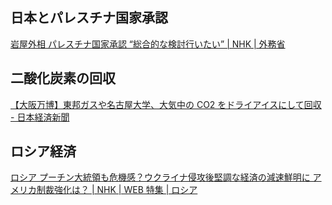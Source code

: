 ## 日本とパレスチナ国家承認

[岩屋外相 パレスチナ国家承認 “総合的な検討行いたい” | NHK | 外務省](https://www3.nhk.or.jp/news/html/20250903/k10014911191000.html)

## 二酸化炭素の回収

[【大阪万博】東邦ガスや名古屋大学、大気中の CO2 をドライアイスにして回収 - 日本経済新聞](https://www.nikkei.com/article/DGXZQOFD079ZA0X00C25A8000000/)

## ロシア経済

[ロシア プーチン大統領も危機感？ウクライナ侵攻後堅調な経済の減速鮮明に アメリカ制裁強化は？ | NHK | WEB 特集 | ロシア](https://www3.nhk.or.jp/news/html/20250830/k10014907061000.html)
